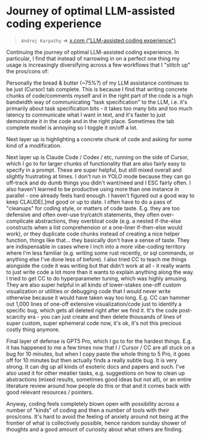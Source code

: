 # Journey of optimal LLM-assisted coding experience

> `Andrej Karpathy` ⇒ [x.com ("LLM-assisted coding experience")](https://x.com/karpathy/status/1959703967694545296)

Continuing the journey of optimal LLM-assisted coding experience. In particular, I find that instead of narrowing in on a perfect one thing my usage is increasingly diversifying across a few workflows that I "stitch up" the pros/cons of:

Personally the bread & butter (~75%?) of my LLM assistance continues to be just (Cursor) tab complete. This is because I find that writing concrete chunks of code/comments myself and in the right part of the code is a high bandwidth way of communicating "task specification" to the LLM, i.e. it's primarily about task specification bits - it takes too many bits and too much latency to communicate what I want in text, and it's faster to just demonstrate it in the code and in the right place. Sometimes the tab complete model is annoying so I toggle it on/off a lot.

Next layer up is highlighting a concrete chunk of code and asking for some kind of a modification.

Next layer up is Claude Code / Codex / etc, running on the side of Cursor, which I go to for larger chunks of functionality that are also fairly easy to specify in a prompt. These are super helpful, but still mixed overall and slightly frustrating at times. I don't run in YOLO mode because they can go off-track and do dumb things you didn't want/need and I ESC fairly often. I also haven't learned to be productive using more than one instance in parallel - one already feels hard enough. I haven't figured out a good way to keep CLAUDE[.]md good or up to date. I often have to do a pass of "cleanups" for coding style, or matters of code taste. E.g. they are too defensive and often over-use try/catch statements, they often over-complicate abstractions, they overbloat code (e.g. a nested if-the-else constructs when a list comprehension or a one-liner if-then-else would work), or they duplicate code chunks instead of creating a nice helper function, things like that... they basically don't have a sense of taste. They are indispensable in cases where I inch into a more vibe-coding territory where I'm less familiar (e.g. writing some rust recently, or sql commands, or anything else I've done less of before). I also tried CC to teach me things alongside the code it was writing but that didn't work at all - it really wants to just write code a lot more than it wants to explain anything along the way. I tried to get CC to do hyperparameter tuning, which was highly amusing. They are also super helpful in all kinds of lower-stakes one-off custom visualization or utilities or debugging code that I would never write otherwise because it would have taken way too long. E.g. CC can hammer out 1,000 lines of one-off extensive visualization/code just to identify a specific bug, which gets all deleted right after we find it. It's the code post-scarcity era - you can just create and then delete thousands of lines of super custom, super ephemeral code now, it's ok, it's not this precious costly thing anymore.

Final layer of defense is GPT5 Pro, which I go to for the hardest things. E.g. it has happened to me a few times now that I / Cursor / CC are all stuck on a bug for 10 minutes, but when I copy paste the whole thing to 5 Pro, it goes off for 10 minutes but then actually finds a really subtle bug. It is very strong. It can dig up all kinds of esoteric docs and papers and such. I've also used it for other meatier tasks, e.g. suggestions on how to clean up abstractions (mixed results, sometimes good ideas but not all), or an entire literature review around how people do this or that and it comes back with good relevant resources / pointers.

Anyway, coding feels completely blown open with possibility across a number of "kinds" of coding and then a number of tools with their pros/cons. It's hard to avoid the feeling of anxiety around not being at the frontier of what is collectively possible, hence random sunday shower of thoughts and a good amount of curiosity about what others are finding.
